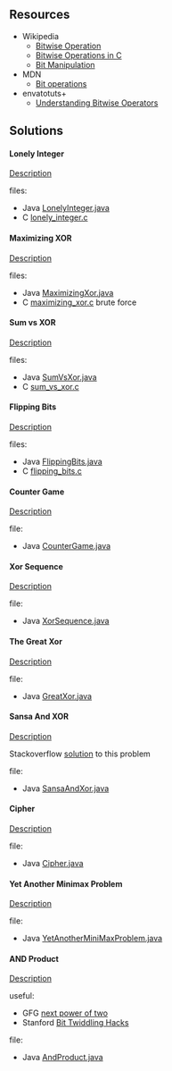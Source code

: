 ## Resources

* Wikipedia
	- [Bitwise Operation](https://en.wikipedia.org/wiki/Bitwise_operation)
	- [Bitwise Operations in C](https://en.wikipedia.org/wiki/Bitwise_operations_in_C)
	- [Bit Manipulation](https://en.wikipedia.org/wiki/Bit_manipulation)
* MDN
	- [Bit operations](https://developer.mozilla.org/en-US/docs/Web/JavaScript/Reference/Operators/Bitwise_Operators)
* envatotuts+
	- [Understanding Bitwise Operators](https://code.tutsplus.com/articles/understanding-bitwise-operators--active-11301)

## Solutions
#### Lonely Integer
[Description](https://www.hackerrank.com/challenges/lonely-integer/problem)

files:

* Java [LonelyInteger.java](LonelyInteger.java)
* C [lonely_integer.c](lonely_integer.c)

#### Maximizing XOR
[Description](https://www.hackerrank.com/challenges/maximizing-xor/problem)

files:

* Java [MaximizingXor.java](MaximizingXor.java)
* C [maximizing_xor.c](maximizing_xor.c) brute force

#### Sum vs XOR
[Description](https://www.hackerrank.com/challenges/sum-vs-xor/problem)

files:

* Java [SumVsXor.java](SumVsXor.java)
* C [sum_vs_xor.c](sum_vs_xor.c)

#### Flipping Bits
[Description](https://www.hackerrank.com/challenges/flipping-bits/problem)

files:

* Java [FlippingBits.java](FlippingBits.java)
* C [flipping_bits.c](flipping_bits.c)

#### Counter Game
[Description](https://www.hackerrank.com/challenges/counter-game/problem)

file:

* Java [CounterGame.java](CounterGame.java)

#### Xor Sequence
[Description](https://www.hackerrank.com/challenges/xor-se/problem)

file:

* Java [XorSequence.java](XorSequence.java)

#### The Great Xor
[Description](https://www.hackerrank.com/challenges/the-great-xor/problem)

file:

* Java [GreatXor.java](GreatXor.java)

#### Sansa And XOR
[Description](https://www.hackerrank.com/challenges/sansa-and-xor/problem)

Stackoverflow [solution](https://stackoverflow.com/questions/41586750/xor-on-contiguous-subarrays-of-an-array) to this problem

file:

* Java [SansaAndXor.java](SansaAndXor.java)

#### Cipher
[Description](https://www.hackerrank.com/challenges/cipher/problem)

file:

* Java [Cipher.java](Cipher.java)

#### Yet Another Minimax Problem
[Description](https://www.hackerrank.com/challenges/yet-another-minimax-problem/problem)

file: 

* Java [YetAnotherMiniMaxProblem.java](YetAnotherMiniMaxProblem.java)

#### AND Product
[Description](https://www.hackerrank.com/challenges/and-product/problem)

useful:

* GFG [next power of two](https://www.geeksforgeeks.org/smallest-power-of-2-greater-than-or-equal-to-n/)
* Stanford [Bit Twiddling Hacks](https://graphics.stanford.edu/~seander/bithacks.html#RoundUpPowerOf2)

file:

* Java [AndProduct.java](AndProduct.java)